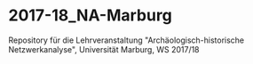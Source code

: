 # 2017-18_NA-Marburg
Repository für die Lehrveranstaltung "Archäologisch-historische Netzwerkanalyse", Universität Marburg, WS 2017/18
